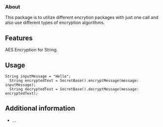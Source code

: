 
### About
This package is to utilize different encrytion packages with just one call and also use different types of encryption algorithms.

## Features
AES Encryption for String.


## Usage
```
String inputMessage = "Hello";
  String encryptedText = SecretBase().encryptMessage(message: inputMessage);
  String decryptedText = SecretBase().decryptMessage(message: encryptedText);
```

## Additional information
 - ...
